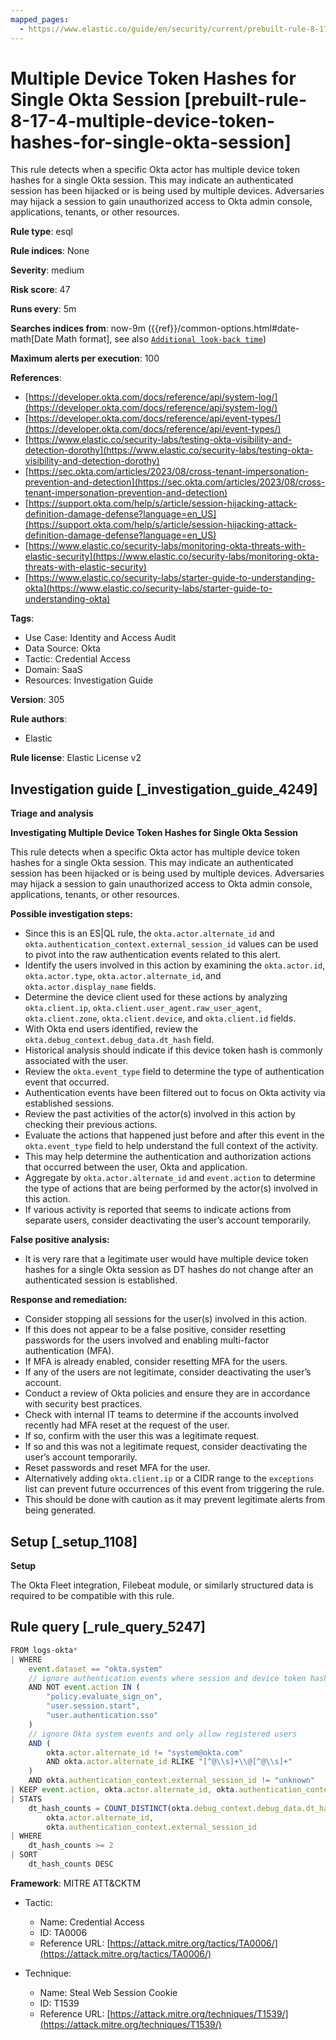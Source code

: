 ```yaml
---
mapped_pages:
  - https://www.elastic.co/guide/en/security/current/prebuilt-rule-8-17-4-multiple-device-token-hashes-for-single-okta-session.html
---
```


# Multiple Device Token Hashes for Single Okta Session [prebuilt-rule-8-17-4-multiple-device-token-hashes-for-single-okta-session]

This rule detects when a specific Okta actor has multiple device token hashes for a single Okta session. This may indicate an authenticated session has been hijacked or is being used by multiple devices. Adversaries may hijack a session to gain unauthorized access to Okta admin console, applications, tenants, or other resources.

**Rule type**: esql

**Rule indices**: None

**Severity**: medium

**Risk score**: 47

**Runs every**: 5m

**Searches indices from**: now-9m ({{ref}}/common-options.html#date-math[Date Math format], see also [`Additional look-back time`](docs-content://solutions/security/detect-and-alert/create-detection-rule.md#rule-schedule))

**Maximum alerts per execution**: 100

**References**:

* [https://developer.okta.com/docs/reference/api/system-log/](https://developer.okta.com/docs/reference/api/system-log/)
* [https://developer.okta.com/docs/reference/api/event-types/](https://developer.okta.com/docs/reference/api/event-types/)
* [https://www.elastic.co/security-labs/testing-okta-visibility-and-detection-dorothy](https://www.elastic.co/security-labs/testing-okta-visibility-and-detection-dorothy)
* [https://sec.okta.com/articles/2023/08/cross-tenant-impersonation-prevention-and-detection](https://sec.okta.com/articles/2023/08/cross-tenant-impersonation-prevention-and-detection)
* [https://support.okta.com/help/s/article/session-hijacking-attack-definition-damage-defense?language=en_US](https://support.okta.com/help/s/article/session-hijacking-attack-definition-damage-defense?language=en_US)
* [https://www.elastic.co/security-labs/monitoring-okta-threats-with-elastic-security](https://www.elastic.co/security-labs/monitoring-okta-threats-with-elastic-security)
* [https://www.elastic.co/security-labs/starter-guide-to-understanding-okta](https://www.elastic.co/security-labs/starter-guide-to-understanding-okta)

**Tags**:

* Use Case: Identity and Access Audit
* Data Source: Okta
* Tactic: Credential Access
* Domain: SaaS
* Resources: Investigation Guide

**Version**: 305

**Rule authors**:

* Elastic

**Rule license**: Elastic License v2

## Investigation guide [_investigation_guide_4249]

**Triage and analysis**

**Investigating Multiple Device Token Hashes for Single Okta Session**

This rule detects when a specific Okta actor has multiple device token hashes for a single Okta session. This may indicate an authenticated session has been hijacked or is being used by multiple devices. Adversaries may hijack a session to gain unauthorized access to Okta admin console, applications, tenants, or other resources.

**Possible investigation steps:**

* Since this is an ES|QL rule, the `okta.actor.alternate_id` and `okta.authentication_context.external_session_id` values can be used to pivot into the raw authentication events related to this alert.
* Identify the users involved in this action by examining the `okta.actor.id`, `okta.actor.type`, `okta.actor.alternate_id`, and `okta.actor.display_name` fields.
* Determine the device client used for these actions by analyzing `okta.client.ip`, `okta.client.user_agent.raw_user_agent`, `okta.client.zone`, `okta.client.device`, and `okta.client.id` fields.
* With Okta end users identified, review the `okta.debug_context.debug_data.dt_hash` field.
* Historical analysis should indicate if this device token hash is commonly associated with the user.
* Review the `okta.event_type` field to determine the type of authentication event that occurred.
* Authentication events have been filtered out to focus on Okta activity via established sessions.
* Review the past activities of the actor(s) involved in this action by checking their previous actions.
* Evaluate the actions that happened just before and after this event in the `okta.event_type` field to help understand the full context of the activity.
* This may help determine the authentication and authorization actions that occurred between the user, Okta and application.
* Aggregate by `okta.actor.alternate_id` and `event.action` to determine the type of actions that are being performed by the actor(s) involved in this action.
* If various activity is reported that seems to indicate actions from separate users, consider deactivating the user’s account temporarily.

**False positive analysis:**

* It is very rare that a legitimate user would have multiple device token hashes for a single Okta session as DT hashes do not change after an authenticated session is established.

**Response and remediation:**

* Consider stopping all sessions for the user(s) involved in this action.
* If this does not appear to be a false positive, consider resetting passwords for the users involved and enabling multi-factor authentication (MFA).
* If MFA is already enabled, consider resetting MFA for the users.
* If any of the users are not legitimate, consider deactivating the user’s account.
* Conduct a review of Okta policies and ensure they are in accordance with security best practices.
* Check with internal IT teams to determine if the accounts involved recently had MFA reset at the request of the user.
* If so, confirm with the user this was a legitimate request.
* If so and this was not a legitimate request, consider deactivating the user’s account temporarily.
* Reset passwords and reset MFA for the user.
* Alternatively adding `okta.client.ip` or a CIDR range to the `exceptions` list can prevent future occurrences of this event from triggering the rule.
* This should be done with caution as it may prevent legitimate alerts from being generated.


## Setup [_setup_1108]

**Setup**

The Okta Fleet integration, Filebeat module, or similarly structured data is required to be compatible with this rule.


## Rule query [_rule_query_5247]

```js
FROM logs-okta*
| WHERE
    event.dataset == "okta.system"
    // ignore authentication events where session and device token hash change often
    AND NOT event.action IN (
        "policy.evaluate_sign_on",
        "user.session.start",
        "user.authentication.sso"
    )
    // ignore Okta system events and only allow registered users
    AND (
        okta.actor.alternate_id != "system@okta.com"
        AND okta.actor.alternate_id RLIKE "[^@\\s]+\\@[^@\\s]+"
    )
    AND okta.authentication_context.external_session_id != "unknown"
| KEEP event.action, okta.actor.alternate_id, okta.authentication_context.external_session_id, okta.debug_context.debug_data.dt_hash
| STATS
    dt_hash_counts = COUNT_DISTINCT(okta.debug_context.debug_data.dt_hash) BY
        okta.actor.alternate_id,
        okta.authentication_context.external_session_id
| WHERE
    dt_hash_counts >= 2
| SORT
    dt_hash_counts DESC
```

**Framework**: MITRE ATT&CKTM

* Tactic:

    * Name: Credential Access
    * ID: TA0006
    * Reference URL: [https://attack.mitre.org/tactics/TA0006/](https://attack.mitre.org/tactics/TA0006/)

* Technique:

    * Name: Steal Web Session Cookie
    * ID: T1539
    * Reference URL: [https://attack.mitre.org/techniques/T1539/](https://attack.mitre.org/techniques/T1539/)



